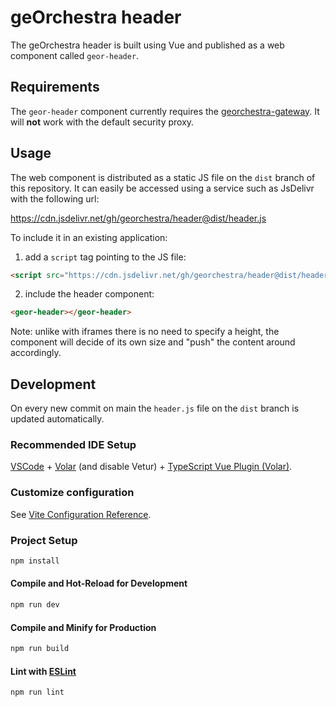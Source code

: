 # geOrchestra header

The geOrchestra header is built using Vue and published as a web component called `geor-header`.

## Requirements

The `geor-header` component currently requires the [georchestra-gateway](https://github.com/georchestra/georchestra-gateway). It will **not** work with the default security proxy.

## Usage

The web component is distributed as a static JS file on the `dist` branch of this repository. It can easily be accessed using a service such as JsDelivr with the following url:

https://cdn.jsdelivr.net/gh/georchestra/header@dist/header.js

To include it in an existing application:

1. add a `script` tag pointing to the JS file:

  ```html
  <script src="https://cdn.jsdelivr.net/gh/georchestra/header@dist/header.js"></script>
  ```

2. include the header component:

  ```html
  <geor-header></geor-header>
  ```

Note: unlike with iframes there is no need to specify a height, the component will decide of its own size and "push" the content around accordingly.

## Development

On every new commit on main the `header.js` file on the `dist` branch is updated automatically.

### Recommended IDE Setup

[VSCode](https://code.visualstudio.com/) + [Volar](https://marketplace.visualstudio.com/items?itemName=Vue.volar) (and disable Vetur) + [TypeScript Vue Plugin (Volar)](https://marketplace.visualstudio.com/items?itemName=Vue.vscode-typescript-vue-plugin).

### Customize configuration

See [Vite Configuration Reference](https://vitejs.dev/config/).

### Project Setup

```sh
npm install
```

#### Compile and Hot-Reload for Development

```sh
npm run dev
```

#### Compile and Minify for Production

```sh
npm run build
```

#### Lint with [ESLint](https://eslint.org/)

```sh
npm run lint
```
